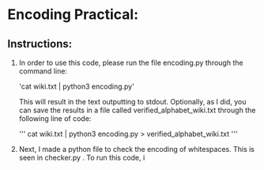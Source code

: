 # Encoding Practical:

## Instructions:
1. In order to use this code, please run the file encoding.py through the command line:

    'cat wiki.txt | python3 encoding.py'


   This will result in the text outputting to stdout. Optionally, as I did, you can save the results in a file called verified\_alphabet\_wiki.txt through the following line of code:
   
   '''
   cat wiki.txt | python3 encoding.py > verified_alphabet_wiki.txt
   '''


2. Next, I made a python file to check the encoding of whitespaces. This is seen in checker.py . To run this code, i
